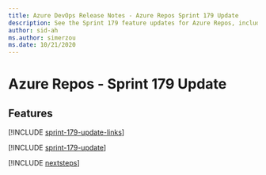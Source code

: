 ```yaml
---
title: Azure DevOps Release Notes - Azure Repos Sprint 179 Update
description: See the Sprint 179 feature updates for Azure Repos, including next steps.
author: sid-ah
ms.author: simerzou
ms.date: 10/21/2020
---
```


# Azure Repos - Sprint 179 Update

## Features

[!INCLUDE [sprint-179-update-links](../includes/repos/sprint-179-update-links.md)]

[!INCLUDE [sprint-179-update](../includes/repos/sprint-179-update.md)]

[!INCLUDE [nextsteps](../includes/nextsteps.md)]

